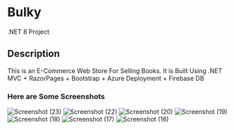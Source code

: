 # Bulky
.NET 8 Project

## Description 
This is an E-Commerce Web Store For Selling Books. 
It is Built Using .NET MVC + RazorPages + Bootstrap + Azure Deployment + Firebase DB

### Here are Some Screenshots
![Screenshot (23)](https://user-images.githubusercontent.com/65925922/230773577-584a597b-5e18-44e8-ad4f-7dff394ef20b.png)
![Screenshot (22)](https://user-images.githubusercontent.com/65925922/230773582-7a601d12-9815-4c4e-9898-3adff99e3d01.png)
![Screenshot (20)](https://user-images.githubusercontent.com/65925922/230773583-c7a38761-d7c0-42e4-9ae5-b722b4198641.png)
![Screenshot (19)](https://user-images.githubusercontent.com/65925922/230773584-5c5c4c27-1dbf-4c6d-8070-646faa61b074.png)
![Screenshot (18)](https://user-images.githubusercontent.com/65925922/230773587-e246c8cf-8f48-401c-b57f-58649a73be58.png)
![Screenshot (17)](https://user-images.githubusercontent.com/65925922/230773589-ce6cdc40-a5f3-429f-b982-c16bf62cf2c2.png)
![Screenshot (16)](https://user-images.githubusercontent.com/65925922/230773590-73c12669-1bf9-45e1-9860-c9b5f048071b.png)

